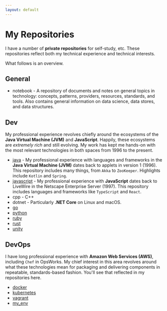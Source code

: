 ```yaml
---
layout: default
---
```


# My Repositories

I have a number of **private repositories** for self-study, etc. These repositories reflect both my technical experience and technical interests.

What follows is an overview. 

## General

- notebook - A repository of documents and notes on general topics in technology: concepts, patterns, providers, resources, standards, and tools. Also contains general information on data science, data stores, and data structures.

## Dev

My professional experience revolves chiefly around the ecosystems of the **Java Virtual Machine (JVM)** and **JavaScript**. Happily, these ecosystems are _extremely rich_ and still evolving. My work has kept me hands-on with the most relevant technologies in both spaces from 1996 to the present.

- [java](./java.md) - My professional experience with languages and frameworks in the **Java Virtual Machine (JVM)** dates back to applets in version 1 (1996). This repository includes many things, from `Akka` to `ZooKeeper`. Highlights include `Kotlin` and `Spring`.
- [javascript](./javascript.md) - My professional experience with **JavaScript** dates back to LiveWire in the Netscape Enterprise Server (1997). This repository includes languages and frameworks like `TypeScript` and `React`.
- cpp - C++
- dotnet - Particularly **.NET Core** on Linux and macOS.
- [go](./go.md)
- [python](./python.md)
- [ruby](./ruby.md)
- [rust](./rust.md)
- [unity](./unity.md)

## DevOps

I have long professional experience with **Amazon Web Services (AWS)**, including `Chef` in OpsWorks. My chief interest in this area revolves around what these technologies mean for packaging and delivering components in repeatable, standards-based fashion. You'll see that reflected in my repositories here.

- [docker](./docker.md)
- [kubernetes](./kubernetes.md)
- [vagrant](./vagrant.md)
- [my_env](./my_env.md)